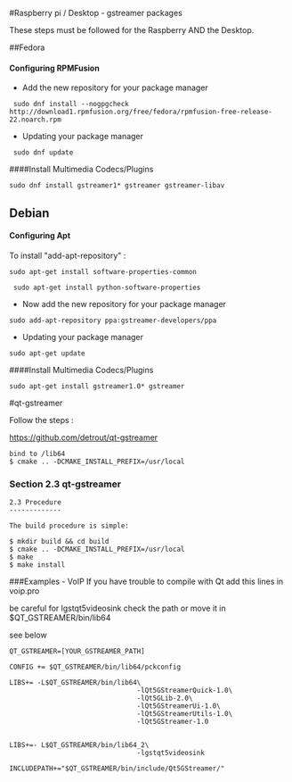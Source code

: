 

#Raspberry pi / Desktop - gstreamer packages

These steps must be followed for the Raspberry AND the Desktop.

##Fedora


#### Configuring RPMFusion

* Add the new repository for your package manager

```
 sudo dnf install --nogpgcheck http://download1.rpmfusion.org/free/fedora/rpmfusion-free-release-22.noarch.rpm
```

* Updating your package manager

```
 sudo dnf update
```
####Install Multimedia Codecs/Plugins
```
sudo dnf install gstreamer1* gstreamer gstreamer-libav
```


##	Debian
#### Configuring Apt
To install "add-apt-repository" :
```
sudo apt-get install software-properties-common
```
```
 sudo apt-get install python-software-properties
```
* Now add the new repository for your package manager

```
sudo add-apt-repository ppa:gstreamer-developers/ppa
```
* Updating your package manager

```
sudo apt-get update
```
####Install Multimedia Codecs/Plugins

```
sudo apt-get install gstreamer1.0* gstreamer
```
#qt-gstreamer

Follow the steps :

https://github.com/detrout/qt-gstreamer
```
bind to /lib64
$ cmake .. -DCMAKE_INSTALL_PREFIX=/usr/local
```
### Section 2.3 qt-gstreamer

```
2.3 Procedure
-------------

The build procedure is simple:

$ mkdir build && cd build
$ cmake .. -DCMAKE_INSTALL_PREFIX=/usr/local
$ make
$ make install
```
###Examples - VoIP
If you have trouble to compile with Qt add this lines in  voip.pro

be careful for lgstqt5videosink check the path or move it in $QT_GSTREAMER/bin/lib64

see below
```
QT_GSTREAMER=[YOUR_GSTREAMER_PATH]

CONFIG += $QT_GSTREAMER/bin/lib64/pckconfig

LIBS+= -L$QT_GSTREAMER/bin/lib64\
                                -lQt5GStreamerQuick-1.0\
                                -lQt5GLib-2.0\
                                -lQt5GStreamerUi-1.0\
                                -lQt5GStreamerUtils-1.0\
                                -lQt5GStreamer-1.0


LIBS+=- L$QT_GSTREAMER/bin/lib64_2\
                                -lgstqt5videosink

INCLUDEPATH+="$QT_GSTREAMER/bin/include/Qt5GStreamer/"

```
